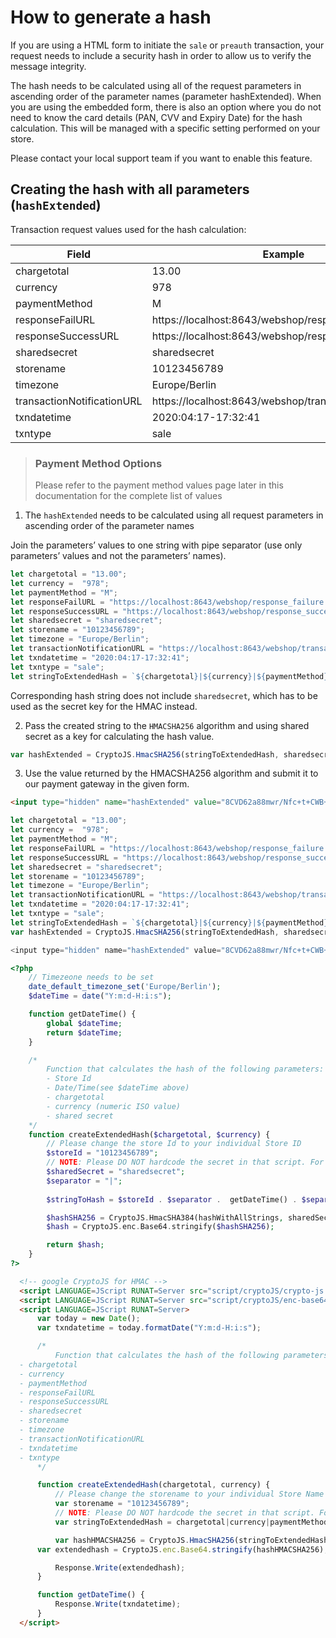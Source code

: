 # How to generate a hash

If you are using a HTML form to initiate the `sale` or `preauth` transaction, your request needs to include a security hash in order to allow us to verify the message integrity.

The hash needs to be calculated using all of the request parameters in ascending order of the parameter names (parameter hashExtended). When you are using the embedded form, there is also an option where you do not need to know the card details (PAN, CVV and Expiry Date) for the hash calculation. This will be managed with a specific setting performed on your store. 

Please contact your local support team if you want to enable this feature.

## Creating the hash with all parameters (`hashExtended`)

Transaction request values used for the hash calculation:


Field | Example
---------|----------
chargetotal | 13.00
currency | 978
paymentMethod | M
responseFailURL | https://localhost:8643/webshop/response_failure.jsp
responseSuccessURL | https://localhost:8643/webshop/response_success.jsp
sharedsecret | sharedsecret
storename | 10123456789
timezone | Europe/Berlin
transactionNotificationURL | https://localhost:8643/webshop/transactionNotification
txndatetime | 2020:04:17-17:32:41
txntype | sale

> ### Payment Method Options
>
> Please refer to the payment method values page later in this documentation for the complete list of values
 
1. The `hashExtended` needs to be calculated using all request parameters in ascending order of the parameter names

Join the parameters’ values to one string with pipe separator (use only parameters’ values and not the parameters’ names).

```javascript
let chargetotal = "13.00";
let currency =	"978";
let paymentMethod =	"M";
let responseFailURL = "https://localhost:8643/webshop/response_failure.jsp";
let responseSuccessURL = "https://localhost:8643/webshop/response_success.jsp";
let sharedsecret = "sharedsecret";
let storename =	"10123456789";
let timezone = "Europe/Berlin";
let transactionNotificationURL = "https://localhost:8643/webshop/transactionNotification";
let txndatetime = "2020:04:17-17:32:41";
let txntype = "sale";
let stringToExtendedHash = `${chargetotal}|${currency}|${paymentMethod}|${responseFailURL}|${responseSuccessURL}|${storename}|${timezone}|${transactionNotificationURL}|${txndatetime}|${txntype}`;
```

Corresponding hash string does not include `sharedsecret`, which has to be used as the secret key for the HMAC instead.

2. Pass the created string to the `HMACSHA256` algorithm and using shared secret as a key for calculating the hash value.

```javascript
var hashExtended = CryptoJS.HmacSHA256(stringToExtendedHash, sharedsecret);
```

3. Use the value returned by the HMACSHA256 algorithm and submit it to our payment gateway in the given form.

```html
<input type="hidden" name="hashExtended" value="8CVD62a88mwr/Nfc+t+CWB+XG0g5cqmSrN8JhFlQJVM="/>
```
<!--
type: tab
title: JavaScript
-->

```javascript
let chargetotal = "13.00";
let currency =	"978";
let paymentMethod =	"M";
let responseFailURL = "https://localhost:8643/webshop/response_failure.jsp";
let responseSuccessURL = "https://localhost:8643/webshop/response_success.jsp";
let sharedsecret = "sharedsecret";
let storename =	"10123456789";
let timezone = "Europe/Berlin";
let transactionNotificationURL = "https://localhost:8643/webshop/transactionNotification";
let txndatetime = "2020:04:17-17:32:41";
let txntype = "sale";
let stringToExtendedHash = `${chargetotal}|${currency}|${paymentMethod}|${responseFailURL}|${responseSuccessURL}|${storename}|${timezone}|${transactionNotificationURL}|${txndatetime}|${txntype}`;
var hashExtended = CryptoJS.HmacSHA256(stringToExtendedHash, sharedsecret);

<input type="hidden" name="hashExtended" value="8CVD62a88mwr/Nfc+t+CWB+XG0g5cqmSrN8JhFlQJVM="/>
```

<!--
type: tab
title: PHP
-->

```php
<?php
    // Timezeone needs to be set
    date_default_timezone_set('Europe/Berlin');
    $dateTime = date("Y:m:d-H:i:s");

    function getDateTime() {
        global $dateTime;
        return $dateTime;
    }

    /*
        Function that calculates the hash of the following parameters:
        - Store Id
        - Date/Time(see $dateTime above)
        - chargetotal
        - currency (numeric ISO value)
        - shared secret
    */
    function createExtendedHash($chargetotal, $currency) {
        // Please change the store Id to your individual Store ID
        $storeId = "10123456789";
        // NOTE: Please DO NOT hardcode the secret in that script. For example read it from a database.
        $sharedSecret = "sharedsecret";
        $separator = "|";
        
        $stringToHash = $storeId . $separator .  getDateTime() . $separator . $chargetotal . $separator . $currency;

        $hashSHA256 = CryptoJS.HmacSHA384(hashWithAllStrings, sharedSecret);
        $hash = CryptoJS.enc.Base64.stringify($hashSHA256);

        return $hash;
    }
?>
```

<!--
type: tab
title: ASP
-->

```html
  <!-- google CryptoJS for HMAC -->
  <script LANGUAGE=JScript RUNAT=Server src="script/cryptoJS/crypto-js.min.js"></script>
  <script LANGUAGE=JScript RUNAT=Server src="script/cryptoJS/enc-base64.min.js"></script>
  <script LANGUAGE=JScript RUNAT=Server>
      var today = new Date();
      var txndatetime = today.formatDate("Y:m:d-H:i:s");

      /*
          Function that calculates the hash of the following parameters:
  - chargetotal
  - currency
  - paymentMethod
  - responseFailURL
  - responseSuccessURL
  - sharedsecret
  - storename
  - timezone
  - transactionNotificationURL
  - txndatetime
  - txntype    
      */

      function createExtendedHash(chargetotal, currency) {
          // Please change the storename to your individual Store Name
          var storename = "10123456789";
          // NOTE: Please DO NOT hardcode the secret in that script. For example read it from a database.
          var stringToExtendedHash = chargetotal|currency|paymentMethod|responseFailURL|responseSuccessURL|storename|timezone|transactionNotificationURL|txndatetime|txntype;

          var hashHMACSHA256 = CryptoJS.HmacSHA256(stringToExtendedHash, sharedSecret);
      var extendedhash = CryptoJS.enc.Base64.stringify(hashHMACSHA256);

          Response.Write(extendedhash);
      }

      function getDateTime() {
          Response.Write(txndatetime);
      }
  </script>
```
<!-- type: tab-end -->